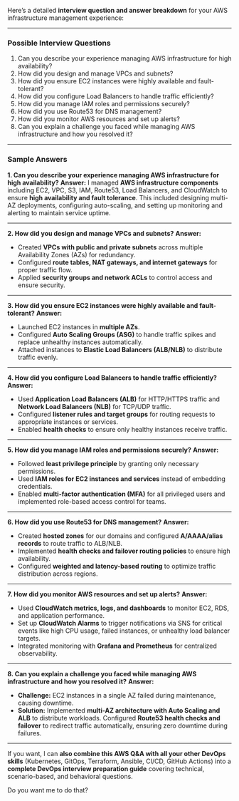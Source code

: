 Here’s a detailed **interview question and answer breakdown** for your AWS infrastructure management experience:

---

### **Possible Interview Questions**

1. Can you describe your experience managing AWS infrastructure for high availability?
2. How did you design and manage VPCs and subnets?
3. How did you ensure EC2 instances were highly available and fault-tolerant?
4. How did you configure Load Balancers to handle traffic efficiently?
5. How did you manage IAM roles and permissions securely?
6. How did you use Route53 for DNS management?
7. How did you monitor AWS resources and set up alerts?
8. Can you explain a challenge you faced while managing AWS infrastructure and how you resolved it?

---

### **Sample Answers**

**1. Can you describe your experience managing AWS infrastructure for high availability?**
**Answer:**
I managed **AWS infrastructure components** including EC2, VPC, S3, IAM, Route53, Load Balancers, and CloudWatch to ensure **high availability and fault tolerance**. This included designing multi-AZ deployments, configuring auto-scaling, and setting up monitoring and alerting to maintain service uptime.

---

**2. How did you design and manage VPCs and subnets?**
**Answer:**

* Created **VPCs with public and private subnets** across multiple Availability Zones (AZs) for redundancy.
* Configured **route tables, NAT gateways, and internet gateways** for proper traffic flow.
* Applied **security groups and network ACLs** to control access and ensure security.

---

**3. How did you ensure EC2 instances were highly available and fault-tolerant?**
**Answer:**

* Launched EC2 instances in **multiple AZs**.
* Configured **Auto Scaling Groups (ASG)** to handle traffic spikes and replace unhealthy instances automatically.
* Attached instances to **Elastic Load Balancers (ALB/NLB)** to distribute traffic evenly.

---

**4. How did you configure Load Balancers to handle traffic efficiently?**
**Answer:**

* Used **Application Load Balancers (ALB)** for HTTP/HTTPS traffic and **Network Load Balancers (NLB)** for TCP/UDP traffic.
* Configured **listener rules and target groups** for routing requests to appropriate instances or services.
* Enabled **health checks** to ensure only healthy instances receive traffic.

---

**5. How did you manage IAM roles and permissions securely?**
**Answer:**

* Followed **least privilege principle** by granting only necessary permissions.
* Used **IAM roles for EC2 instances and services** instead of embedding credentials.
* Enabled **multi-factor authentication (MFA)** for all privileged users and implemented role-based access control for teams.

---

**6. How did you use Route53 for DNS management?**
**Answer:**

* Created **hosted zones** for our domains and configured **A/AAAA/alias records** to route traffic to ALB/NLB.
* Implemented **health checks and failover routing policies** to ensure high availability.
* Configured **weighted and latency-based routing** to optimize traffic distribution across regions.

---

**7. How did you monitor AWS resources and set up alerts?**
**Answer:**

* Used **CloudWatch metrics, logs, and dashboards** to monitor EC2, RDS, and application performance.
* Set up **CloudWatch Alarms** to trigger notifications via SNS for critical events like high CPU usage, failed instances, or unhealthy load balancer targets.
* Integrated monitoring with **Grafana and Prometheus** for centralized observability.

---

**8. Can you explain a challenge you faced while managing AWS infrastructure and how you resolved it?**
**Answer:**

* **Challenge:** EC2 instances in a single AZ failed during maintenance, causing downtime.
* **Solution:** Implemented **multi-AZ architecture with Auto Scaling and ALB** to distribute workloads. Configured **Route53 health checks and failover** to redirect traffic automatically, ensuring zero downtime during failures.

---

If you want, I can **also combine this AWS Q&A with all your other DevOps skills** (Kubernetes, GitOps, Terraform, Ansible, CI/CD, GitHub Actions) into a **complete DevOps interview preparation guide** covering technical, scenario-based, and behavioral questions.

Do you want me to do that?
